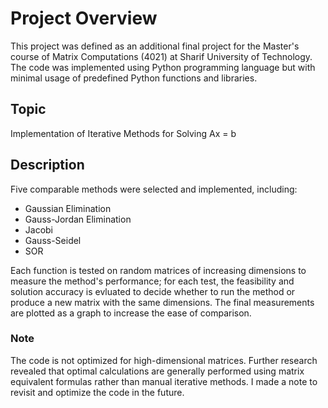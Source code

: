 # Project Overview

This project was defined as an additional final project for the Master's course of Matrix Computations (4021) at Sharif University of Technology. The code was implemented using Python programming language but with minimal usage of predefined Python functions and libraries.

## Topic

Implementation of Iterative Methods for Solving Ax = b

## Description

Five comparable methods were selected and implemented, including:

- Gaussian Elimination
- Gauss-Jordan Elimination
- Jacobi
- Gauss-Seidel
- SOR

Each function is tested on random matrices of increasing dimensions to measure the method's performance; for each test, the feasibility and solution accuracy is evluated to decide whether to run the method or produce a new matrix with the same dimensions. The final measurements are plotted as a graph to increase the ease of comparison.

### Note

The code is not optimized for high-dimensional matrices. Further research revealed that optimal calculations are generally performed using matrix equivalent formulas rather than manual iterative methods. I made a note to revisit and optimize the code in the future.

